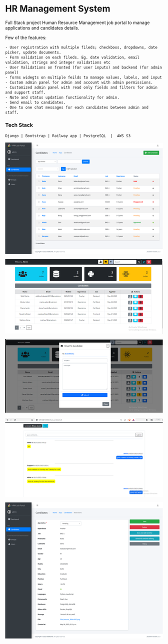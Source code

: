 # HR Management System

Full Stack project Human Resource Management job portal to manage applications and candidates details.

Few of the features:


    - User registration with multiple fileds; checkboxs, dropdowns, date picker, update documents.
    - Form validation on each fileds. Eg. date validation, email validation, strings and integer validations etc
    - User Validations on fronted (for user inputs) and backend (for admin panel) 
    - forms widegts on multiple feilds to manage values, labels, and input
    - Custom admin panel for admin and account with admin permissions.
    - Customized admin panel with read only fields and filters for admin and support staff.
    - Note and status updation functionality for admin.
    - Send email to candidates.
    - One to one chat messages for each candidates between admin and staff.



### Tech Stack

    Django | Bootstrap | Railway app | PostgreSQL  |  AWS S3




![img](https://raw.githubusercontent.com/Siddharthbadal/HR-Management-System/main/screenshots/admin-panel1.png)

![img](https://raw.githubusercontent.com/Siddharthbadal/HR-Management-System/main/screenshots/three.png)

![img](https://raw.githubusercontent.com/Siddharthbadal/HR-Management-System/main/screenshots/two.png)

![img](https://raw.githubusercontent.com/Siddharthbadal/HR-Management-System/main/screenshots/four.png)

![img](https://raw.githubusercontent.com/Siddharthbadal/HR-Management-System/main/screenshots/admin-panel2.png)
